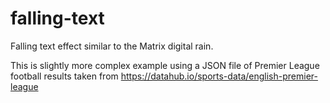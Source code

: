 # falling-text
Falling text effect similar to the Matrix digital rain.

This is slightly more complex example using a JSON file of Premier League football results taken from https://datahub.io/sports-data/english-premier-league 